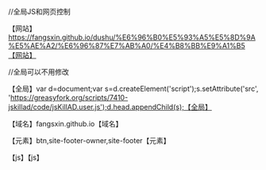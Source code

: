 //全局JS和网页控制

【网站】https://fangsxin.github.io/dushu/%E6%96%B0%E5%93%A5%E5%8D%9A%E5%AE%A2/%E6%96%87%E7%AB%A0/%E4%B8%BB%E9%A1%B5【网站】

//全局可以不用修改

【全局】var d=document;var s=d.createElement('script');s.setAttribute('src', 'https://greasyfork.org/scripts/7410-jskillad/code/jsKillAD.user.js');d.head.appendChild(s);【全局】

【域名】fangsxin.github.io【域名】

【元素】btn,site-footer-owner,site-footer【元素】

【js】【js】
